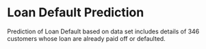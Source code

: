 # Loan Default Prediction
Prediction of Loan Default based on data set includes details of 346 customers whose loan are already paid off or defaulted.
